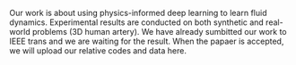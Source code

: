 Our work is about using physics-informed deep learning to learn fluid dynamics. Experimental results are conducted on both synthetic and real-world problems (3D human artery). We have already sumbitted our work to IEEE trans and we are waiting for the result. When the papaer is accepted, we will upload our relative codes and data here. 
